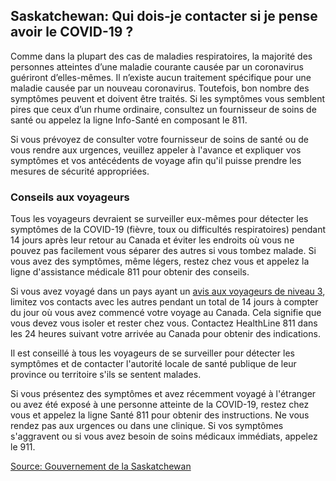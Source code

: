 ## Saskatchewan: Qui dois-je contacter si je pense avoir le COVID-19 ?

Comme dans la plupart des cas de maladies respiratoires, la majorité des personnes atteintes d’une maladie courante causée par un coronavirus guériront d’elles-mêmes. Il n’existe aucun traitement spécifique pour une maladie causée par un nouveau coronavirus. Toutefois, bon nombre des symptômes peuvent et doivent être traités. Si les symptômes vous semblent pires que ceux d’un rhume ordinaire, consultez un fournisseur de soins de santé ou appelez la ligne Info-Santé en composant le 811.

Si vous prévoyez de consulter votre fournisseur de soins de santé ou de vous rendre aux urgences, veuillez appeler à l'avance et expliquer vos symptômes et vos antécédents de voyage afin qu'il puisse prendre les mesures de sécurité appropriées.

### Conseils aux voyageurs

Tous les voyageurs devraient se surveiller eux-mêmes pour détecter les symptômes de la COVID-19 (fièvre, toux ou difficultés respiratoires) pendant 14 jours après leur retour au Canada et éviter les endroits où vous ne pouvez pas facilement vous séparer des autres si vous tombez malade. Si vous avez des symptômes, même légers, restez chez vous et appelez la ligne d'assistance médicale 811 pour obtenir des conseils.

Si vous avez voyagé dans un pays ayant un [avis aux voyageurs de niveau 3](https://travel.gc.ca/travelling/health-safety/travel-health-notices), limitez vos contacts avec les autres pendant un total de 14 jours à compter du jour où vous avez commencé votre voyage au Canada. Cela signifie que vous devez vous isoler et rester chez vous. Contactez HealthLine 811 dans les 24 heures suivant votre arrivée au Canada pour obtenir des indications.

Il est conseillé à tous les voyageurs de se surveiller pour détecter les symptômes et de contacter l'autorité locale de santé publique de leur province ou territoire s'ils se sentent malades.

Si vous présentez des symptômes et avez récemment voyagé à l'étranger ou avez été exposé à une personne atteinte de la COVID-19, restez chez vous et appelez la ligne Santé 811 pour obtenir des instructions. Ne vous rendez pas aux urgences ou dans une clinique. Si vos symptômes s'aggravent ou si vous avez besoin de soins médicaux immédiats, appelez le 911.

[Source: Gouvernement de la Saskatchewan](https://www.saskatchewan.ca/bonjour/health-and-healthy-living/2019-novel-coronavirus)
